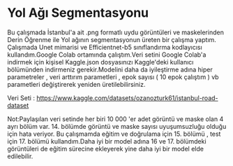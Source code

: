  # Yol Ağı Segmentasyonu
 Bu çalışmada İstanbul'a ait .png formatlı uydu görüntüleri ve maskelerinden Derin Öğrenme ile Yol ağının segmentasyonun üreten bir çalışma yaptım.
 Çalışmada Unet mimarisi ve Efficientnet-b5 sınıflandırma kodlayıcısı kullandım.Google Colab ortamında çalıştım.Veri setini Google Colab'a indirmek için kişisel Kaggle.json dosyasınızı Kaggle'deki kullanıcı bölümünden indirmeniz gerekir.Modelini daha da iyileştirme adına hiper parametreler , veri arttırım parametleri , epok sayısı ( 10 epok çalıştım ) vb parametleri değiştirerek yeniden üretilebilirsiniz.


Veri Seti : https://www.kaggle.com/datasets/ozanozturk61/istanbul-road-dataset

Not:Paylaşılan veri setinde her biri 10 000 'er adet görüntü ve maske olan 4 ayrı bölüm var. 14. bölümde görüntü ve maske sayısı uyuşumsuzluğu olduğu için hata veriyor.  Bu çalışmamda eğitim ve doğrulama için 15. bölümü , test için 17. bölümü kullandım.Daha iyi bir model adına 16 ve 17. bölümdeki görüntüleri de eğitim sürecine ekleyerek yine daha iyi bir model elde edilebilir.

